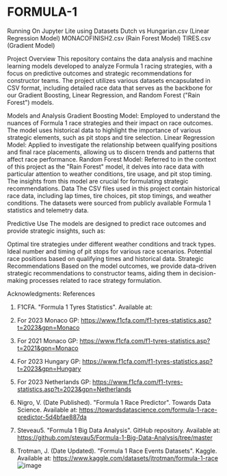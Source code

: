 # FORMULA-1

Running On Jupyter Lite using Datasets
Dutch vs Hungarian.csv (Linear Regression Model)
MONACOFINISH2.csv (Rain Forest Model)
TIRES.csv (Gradient Model)

Project Overview
This repository contains the data analysis and machine learning models developed to analyze Formula 1 racing strategies, with a focus on predictive outcomes and strategic recommendations for constructor teams. The project utilizes various datasets encapsulated in CSV format, including detailed race data that serves as the backbone for our Gradient Boosting, Linear Regression, and Random Forest ("Rain Forest") models.

Models and Analysis
Gradient Boosting Model: Employed to understand the nuances of Formula 1 race strategies and their impact on race outcomes. The model uses historical data to highlight the importance of various strategic elements, such as pit stops and tire selection.
Linear Regression Model: Applied to investigate the relationship between qualifying positions and final race placements, allowing us to discern trends and patterns that affect race performance.
Random Forest Model: Referred to in the context of this project as the "Rain Forest" model, it delves into race data with particular attention to weather conditions, tire usage, and pit stop timing. The insights from this model are crucial for formulating strategic recommendations.
Data
The CSV files used in this project contain historical race data, including lap times, tire choices, pit stop timings, and weather conditions. The datasets were sourced from publicly available Formula 1 statistics and telemetry data.

Predictive Use
The models are designed to predict race outcomes and provide strategic insights, such as:

Optimal tire strategies under different weather conditions and track types.
Ideal number and timing of pit stops for various race scenarios.
Potential race positions based on qualifying times and historical data.
Strategic Recommendations
Based on the model outcomes, we provide data-driven strategic recommendations to constructor teams, aiding them in decision-making processes related to race strategy formulation.

Acknowledgments:
References
1.	F1CFA. "Formula 1 Tyres Statistics". Available at:

2.	For 2023 Monaco GP: https://www.f1cfa.com/f1-tyres-statistics.asp?t=2023&gpn=Monaco
3.	For 2021 Monaco GP: https://www.f1cfa.com/f1-tyres-statistics.asp?t=2021&gpn=Monaco
4.	For 2023 Hungary GP: https://www.f1cfa.com/f1-tyres-statistics.asp?t=2023&gpn=Hungary
5.	For 2023 Netherlands GP: https://www.f1cfa.com/f1-tyres-statistics.asp?t=2023&gpn=Netherlands

6.	Nigro, V. (Date Published). "Formula 1 Race Predictor". Towards Data Science. Available at: https://towardsdatascience.com/formula-1-race-predictor-5d4bfae887da

7.	Steveau5. "Formula 1 Big Data Analysis". GitHub repository. Available at: https://github.com/stevau5/Formula-1-Big-Data-Analysis/tree/master

8.	Trotman, J. (Date Updated). "Formula 1 Race Events Datasets". Kaggle. Available at: https://www.kaggle.com/datasets/jtrotman/formula-1-race
![image](https://github.com/Edgar0618/FORMULA-1/assets/124334110/f583a72e-bfc1-4ede-b2c1-0eac34ab8df0)
